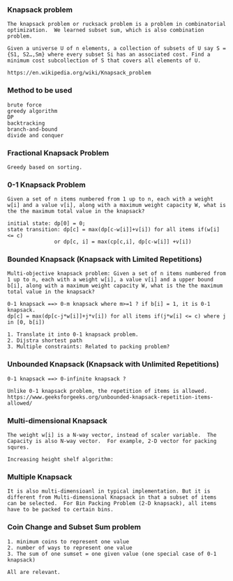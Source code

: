 
### Knapsack problem

    The knapsack problem or rucksack problem is a problem in combinatorial optimization.  We learned subset sum, which is also combination problem.  

    Given a universe U of n elements, a collection of subsets of U say S = {S1, S2…,Sm} where every subset Si has an associated cost. Find a minimum cost subcollection of S that covers all elements of U.

    https://en.wikipedia.org/wiki/Knapsack_problem


### Method to be used
    brute force
    greedy algorithm
    DP
    backtracking
    branch-and-bound
    divide and conquer

### Fractional Knapsack Problem

    Greedy based on sorting.

### 0-1 Knapsack Problem

    Given a set of n items numbered from 1 up to n, each with a weight w[i] and a value v[i], along with a maximum weight capacity W, what is the the maximum total value in the knapsack?

    initial state: dp[0] = 0;
    state transition: dp[c] = max(dp[c-w[i]]+v[i]) for all items if(w[i] <= c)
                   or dp[c, i] = max(cp[c,i], dp[c-w[i]] +v[i])

### Bounded Knapsack (Knapsack with Limited Repetitions)

    Multi-objective knapsack problem: Given a set of n items numbered from 1 up to n, each with a weight w[i], a value v[i] and a upper bound b[i], along with a maximum weight capacity W, what is the the maximum total value in the knapsack?

    0-1 knapsack ==> 0-m knapsack where m>=1 ? if b[i] = 1, it is 0-1 knapsack.
    dp[c] = max(dp[c-j*w[i]]+j*v[i]) for all items if(j*w[i] <= c) where j in [0, b[i])

    1. Translate it into 0-1 knapsack problem.
    2. Dijstra shortest path
    3. Multiple constraints: Related to packing problem?


### Unbounded Knapsack (Knapsack with Unlimited Repetitions)

    0-1 knapsack ==> 0-infinite knapsack ?

    Unlike 0-1 knapsack problem, the repetition of items is allowed.
    https://www.geeksforgeeks.org/unbounded-knapsack-repetition-items-allowed/

### Multi-dimensional Knapsack

    The weight w[i] is a N-way vector, instead of scaler variable.  The Capacity is also N-way vector.  For example, 2-D vector for packing squres.

    Increasing height shelf algorithm:

### Multiple Knapsack

    It is also multi-dimensioanl in typical implementation. But it is different from Multi-dimensional Knapsack in that a subset of items can be selected.  For Bin Packing Problem (2-D knapsack), all items have to be packed to certain bins.

### Coin Change and Subset Sum problem

    1. minimum coins to represent one value
    2. number of ways to represent one value
    3. The sum of one sumset = one given value (one special case of 0-1 knapsack)

    All are relevant.


